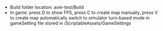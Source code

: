 - Build folder location: axie-test/Build
- In game: 
    press D to show FPS, press C to create map manually, press V to create map automatically
    switch to simulator turn-based mode in gameSetting file stored in /ScriptableAssets/GameSettings
